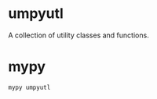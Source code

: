 # umpyutl

A collection of utility classes and functions.


# mypy

```commandline
mypy umpyutl
```
